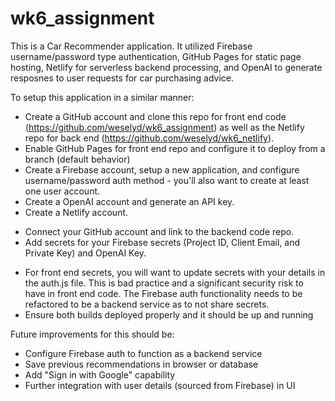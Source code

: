 # wk6_assignment
This is a Car Recommender application.  It utilized Firebase username/password type authentication, GitHub Pages for static page hosting, Netlify for serverless backend processing, and OpenAI to generate resposnes to user requests for car purchasing advice.


To setup this application in a similar manner:
* Create a GitHub account and clone this repo for front end code (https://github.com/weselyd/wk6_assignment) as well as the Netlify repo for back end (https://github.com/weselyd/wk6_netlify).
* Enable GitHub Pages for front end repo and configure it to deploy from a branch (default behavior)
* Create a Firebase account, setup a new application, and configure username/password auth method - you'll also want to create at least one user account.
* Create a OpenAI account and generate an API key.
* Create a Netlify account.
 - Connect your GitHub account and link to the backend code repo.
 - Add secrets for your Firebase secrets (Project ID, Client Email, and Private Key) and OpenAI Key.
* For front end secrets, you will want to update secrets with your details in the auth.js file.  This is bad practice and a significant security risk to have in front end code.  The Firebase auth functionality needs to be refactored to be a backend service as to not share secrets.
* Ensure both builds deployed properly and it should be up and running

Future improvements for this should be:
* Configure Firebase auth to function as a backend service
* Save previous recommendations in browser or database
* Add "Sign in with Google" capability
* Further integration with user details (sourced from Firebase) in UI
